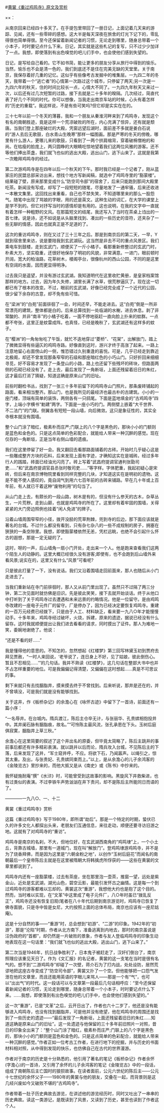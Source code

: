 #[黄裳《重过鸡鸣寺》原文及赏析](https://www.vrrw.net/wx/8759.html)

××：

从南京回来已经四十多天了。在手提包里带回了一册日记，上面记着几天来的游踪、见闻，还有一些零碎的感想。这大半是每天深夜在旅舍的灯光下记下的，零乱得很也简单得很。至今还保留着新闻记者的习惯，无论走到哪里，随身总带着一个小本子，时时要记点什么下来。日记，其实就是这些札记的复写，只不过少少加详了一点。我想，即使落到有出色嗅觉的吧儿们手中，也会使他们感到失望的。

日记，是写给自己看的。它不如书简，能让更多的朋友分享从旅行中得到的愉乐。当然，愉乐也不会是清一色的，我们到底还不是住在完美无缺的天堂里。关于南京，我保存着好几重的记忆。这似乎有些像考古发掘中的堆集层。一九四二年的冬天，我带着一个“逃亡者”的心情第一次路过这个城市，只停留了两天;另一次是一九四六年的秋天，住的时间比较长一点，心情大不同了。一九四九年秋天又来过一次，以后还有过几次短暂的过路，接下去就是二十多年的暌隔。几次经过，简直代表了好几个不同的时代。你可以想像，当我走出南京车站的时候，心头有着怎样的“历史的重载”。我这样说，不是有些可笑吗?但它却是实实在在的。

三十七年以前一个冬天的薄暮，我和一个朋友从秦淮河畔来到了鸡鸣寺，发现这个有名的南朝胜迹，竟是这样一个荒凉破败的所在，内心充满了惊异，还有就是颓唐。当我们登上那座破烂的大殿，凭窗远望后湖时，面前差不多就是姜白石说的“游人去后无歌鼓，白水青山生晚寒”那样一幅图画。那是严寒的冬天的傍晚，哪里有什么游人，更哪儿来的歌鼓，只看到了一两个拱肩缩背，穿着破棉僧袍的和尚。在枯瘦的脸庞上，两只圆睁的大眼睛吃惊地望着我们这两位风雅的游客。还不等他们捧出茶盏，我们就飞也似的逃出大殿，逃出山门，逃下山来了。这就是我第一次瞻拜鸡鸣寺的经过。



第二次游鸡鸣寺是在四年以后一个秋天的下午。那时我已经是一个记者了，刚从蓝家庄的民盟总部采访出来，想找个地方写新闻稿，就选中了鸡鸣寺里的“豁蒙楼”。结果碰了壁，原来那里变成什么“防空司令部”的宿舍了，后来只能跑到那间大殿里吃茶。新闻没有写成，却写了一段短短的随笔，尽量地发了一通牢骚，后来还收进一本散文集里。这回找出来重看，自己也不禁失笑，不知道哪里来的那么一股怨气。随笔中出现了骂娘的字眼，用的还是英文。这种生动的词汇，在大学的课堂上是学不到的。但它对抒写当时的感情却是有用的。这也说明，在我的文字中一直就有着怎样一种粗野的文风。在那篇短文的结尾，我还写入了当时在茶桌上诌出的一首七律。说是诗，还不如说是从头脑里找到、凑出的一些历史的音符，还夹杂了一些无聊的情感，因此也就真正是不足道的了。

这次的重访鸡鸣寺，则在又过了三十三年之后。那是到南京后的第二天，一早，Y就到宿舍里来访，说是要陪我到玄武湖玩。这当然是非去不可的重点风景区。我们乘电车到鼓楼，走到玄武门，顺便买了一斤小橘子。看那重新修整过的玄武门时，朴素大方，坚实稳重，还很好地保存了明初的风貌，非常满意。一进门，眼前顿时开阔，宽大的柏油路，花草树木，楼阁亭台，很像杭州的西山公园，不同的是这里有空阔的水面，因而更显得明净。

过去我只是遥望，并没有游过玄武湖。我知道明代在这里收贮黄册，是皇家档案馆那样的地方。过去，因为年久失修，湖里长满了水草，很荒秽逼仄了。现在这一切都已有了根本的改变。不过，眼前的玄武湖，好像已经完全成了一个近代的公园，很少留下余存的古意，却不免有些可惜。

在“梁洲”的“白苑”前面徘徊了一会，时间还早，不能走进去。这“白苑”倒是一所非常漂亮的建筑，整体都是白的。后来总算找到一处临湖的水榭，进去休息。剥了非常酸的、并非“南丰”的小橘子吃着，一面不停地驱赶一直向脸上扑来的蚊群。一点都不夸张，这里正是蚊雷成阵。也真怪，已经是晚秋了，玄武湖还有这样多的蚊子。

在“樱洲”的一角匆匆吃了午饭，就忙不迭地穿过“菱桥”、“花架”，出解放门，踏上了微微显得有些逼仄的鸡鸣寺路。好像直到这时，游兴才终于高涨了起来。一路上注意地留心右面傍山的一侧，惟恐错过久别重逢的喜悦。可是，几乎已经走到靠近北极阁，却还不曾发现那条窄窄的石级和那座暗红色的小巧山门。只好折回来细细寻觅，好不容易才发现了一条登山的小路，路上也还留下些残坏的砖块，但路面两侧的石砌已经没有了。走上去，最后发现了一角断垣，上面还残留着旧日的朱红，这才最后打消了猜疑，知道这确是原来山门的旧址。

前些时翻检书丛，找到了一张三十多年前留下的鸡鸣寺山门照片。那条废砖铺起的路面，看来相当整齐。那山门，也是我所见的最经济也最古朴的古建筑。小小的一座门楼，顶端有简单的装饰，两侧各有一只鸱尾。下面是蓝地填金的“古鸡鸣寺”四字，上端小字横书“勅建”两字。下面是一座小巧的门。两侧壁上嵌着“大千世界、不二法门”的门联。侧翼各有短短一段山墙，向后微敛。这只是象征性的，其实全寺根本就没有围墙。

整个山门涂了暗红，极素朴而庄严;门联上的八个字是黑色的，那块小小的门额则是蓝色和金色的。只是这点简单的色彩配合，就能给人带来一种沉醉的感觉。现在仅存的一角断垣，正是当年右侧山墙的遗痕。

我们在这里停留了好一会。我又翻回去看那路面铺着的古砖。开始时几乎疑心这是一些雕成整齐方块的石料，后来发现上面有字迹，才确知这实在是城砖。经过多年行人的践踏，砖面已经油光闪亮了。砖上写着“武昌府提调官通判张勖司吏……”和“武昌府提调官县丞张时敬司吏……”等字样。字体肥重，我起初疑心是宋砖，但后来在南京博物院里看到同样完整的几块，才知道这实在是明初的遗物。这是不能不使人感叹的，竟自阔气到用六七百年前的古砖来铺路。早在几十年或上百年前，有人就已干着这种“废物利用”的勾当了。

从山门走上去，有颇长的一段山路，树木是有的，但没有什么参天的古木，杂草丛生，一片荒秽。走到山巅，也就是鸡鸣寺的所在了。这里却有着牢固的围墙，关得紧紧的大门旁边照例也挂着“闲人免进”的牌子。

沿着山墙周围窄窄的小径，拨开没胫的荒草荆棘，兜到寺的后边，那下面应该就是著名的台城。不过什么都没有看到，只有杂七杂八的一些不成规制的房子，拥塞在狭狭的一条空隙里。我想，即使豁蒙楼依然无恙，凭栏远眺，也绝不会引起什么怀古的遐想，那是一定无疑的了。

这时，呀的一声，后山墙角一扇小门开处，走出来一个人。他是跑来查看我们这两个陌生人的动静的。这里大概已经很久没有游客;即使有，也不会跑到后山墙外来看风景;说实在的，这里又有什么“风景”可看呢?

只是彼此打量了一下，没有说话。我们又沿着围墙走回前面来，那人也随后从小门走进去了。

当我们重新站在寺门前徘徊时，那人又从前门里出现了。虽然只不过隔了两三分钟，第二次见面时就仿佛是旧识。先是彼此笑笑，接下去就开始谈话。终于从他口中打听到了关于鸡鸣寺过去遭遇和未来远景的约略情况。他是一位留守。是由鸡鸣寺改建的一座电子元件厂的留守。厂是停办了，因为已经决定要恢复鸡鸣寺。重建的一百万元经费已经拨下，只是由于人工、材料缺乏，看来要一九八○年才能慢慢动手。十多年来，鸡鸣寺经过破坏，火烧，拆建，原来的遗迹，据说已经没有什么留存。这时我就顺便提出让我们进去看看的请求，同时摸出了证件。那人为难地一笑，委婉地谢绝了。他说：

“还是不看的好……”

我是懂得他的意思的。不知怎的，忽然想起《红楼梦》第三回写林黛玉初到贾府去拜见贾赦，“一时人来回说，‘老爷说了，连日身上不好，见了姑娘，彼此倒伤心。暂且不忍相见……’”的几句话。我并不熟读《红楼梦》，这几句话在整部大书中也并不占怎样重要的地位。可是我偏偏记得清楚，又偏偏在这时想起……真是不可思议的事。

剩下来就只有去找胭脂井，摸来摸去终于不曾找到。后来听说，那井是还在的，并不曾填没，可是我们就是没有能够找到。

关于这井，作《板桥杂记》的余澹心在《咏怀古迹》中留下了一首诗，前面还有一篇小序：

“一名辱井。在台城内。隋兵渡江，陈后主仓卒无计，与张丽华、孔贵嫔相抱投井中。其井阑石脉有胭脂痕，故名。”“可怜陈主最风流，张孔承恩在下头。玉树后庭俱寂寞，胭脂井上草三秋。”

余澹心在这里简要的叙述了这个井出名的原委，但毕竟太简略了，陈后主跳井的事前事后都还有许多精彩表演。就以跳井以后而论，隋兵攻入台城，不见陈后主的下落，后来发现了这井，“军士窥井呼，不应。将欲下石，乃闻嚣声。以绳引之，惊其太重。及出，与张贵妃、孔贵嫔同束而上。”以上，是从余澹心的儿子余鸿客的《金陵览古》里抄来的，而他大抵又是从《南史》或《陈书》中抄来的。

我怀疑施耐庵“撰”《水浒》时，可能曾受到这故事的影响。黑旋风下井救柴进，也有过类似的表演。不过李铁牛声势汹汹在井下责问，却不是陈后主所能同日而语的了。

————一九八○、一、十二

黄裳《重过鸡鸣寺》赏析

这篇《重过鸡鸣寺》写于1980年，即所谓“劫后”。那是一个特定的时期，蛰伏已久的许多文化人都探出头来，老朋友们互通信息，来往走动，顺便还要寻访旧游之地。这就有了对鸡鸣寺的“重访”。

鸡鸣寺是南京的名刹，不大，但地位好，在玄武湖西南角的“鸡鸣埭”上，一个小土丘，背靠古城墙，那里有一道城门，现在叫“解放门”。登鸡鸣埭游鸡鸣寺，并不是为了烧香拜佛，而是因为这里是“六朝金粉之地”，以创作“玉树后庭花”而闻名的南朝最后一个皇帝陈后主就是在这里被隋朝大将韩擒虎所俘获的——这些在黄裳的文章里都说到了。

鸡鸣寺内还有一座豁蒙楼，过去有茶座，坐在那里泡一壶茶，推窗一望，远处是紫金山，近处是玄武湖，湖光山色，碧空云影，最能引发怀古之幽情。这是每一个到过鸡鸣寺的游客都难以忘却的。黄裳这次“重游”，我想他大约也是抱了这个目的。然而，当时难以实现，在“文革”中这里成了电子元件厂，八○年时虽已“拨乱反正”，鸡鸣寺还没有恢复旧观(笔者在八十年代后期到南京游览时，鸡鸣寺已恢复了佛寺面貌，只是寺中皆是女尼，大约按照上面的总体布局，南京也应该有一座尼姑庵)。

这是十分自然的事——“重游”时，总会想到“初游”、“二游”的印象。1942年的“初游”，那是“沦陷”时期，作者从北方南下，准备逃离到内地去，那时的南京虽说是汪伪政府的“首都”，却仍然是一片破败的景象，作者与友人登临鸡鸣寺的印象生动地表现在这一句话里：“我们就飞也似的逃出大殿，逃出山门，逃下山来了。”

第二次当是1946年，抗日战争胜利了，日本鬼子被赶走了，汉奸们倒台了，南京照理应该重见天日了。作为《文汇报》的名记者，黄裳的这一支笔在当时是很有名气的。想不到“二游鸡鸣寺”却碰了一次壁，蒋介石为了打内战，处处设防，居然荒谬地把这座古寺变成了“防空司令部”，黄裳又扑了一个空。但他能够把一口怨气发泄在他的文章里，而且还能用英语的字眼儿来骂人——那是一个有“气”，也可以“出出气”的时代。这一段话可以与文章第一段最后几句话相呼应：“至今还保留着新闻记者的习惯，无论走到哪里，随身总带着一个小本子，时时要记点什么下来。……我想，即使落到有出色嗅觉的吧儿们手中，也会使他们感到失望的。”

这一次“重游”，已是“文革”之后，云开日出了，作者也六十二岁了，他还是没有能够进入鸡鸣寺，也没有找到胭脂井，可是他并没有绝望，他在鸡鸣寺的周围还是找到了一些历史的遗迹——“最后发现了一角断垣，上面还残留着旧日的朱红……知道这确是原来山门的旧址”。这一处遗迹与他保留的三十多年前旧照片一对照，昔日的印象全出来了：“整个山门涂了暗红，极素朴而庄严;门联上的八个字是黑色的，那块小小的门额则是蓝色和金色的。只是这点简单的色彩配合，就能给人带来一种沉醉的感觉。”作者正如一位考古工作者，在进行地下的挖掘，并与历史的书面材料相对照，从中得到发现的快乐，也仿佛自己在古代的世界漫游。

作者对于南京的历史是十分熟悉的，他引用了著名的笔记《板桥杂记》作者余怀(字澹心)的一首诗，又引用了余怀的儿子余鸿客的笔记《金陵览古》中的一段话，组成了南朝陈后主亡国时的狼狈故事。在读者面前，公元六世纪的陈后主——公元十七世纪的余怀父子——1980年的黄裳与他的朋友，交叠在一起，而背景则是这几经兴废如今又破败不堪的“古鸡鸣寺”。

作者带着一肚子历史典故去游览，在讲述他的游览经历时，同时又吐出了一串串的历史典故。读这一类游记，是既读到了风景，又读到了历史，甚至也读到了作者这个人。

